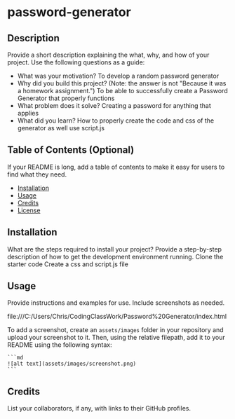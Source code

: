 # password-generator
## Description
Provide a short description explaining the what, why, and how of your project. Use the following questions as a guide:
- What was your motivation? To develop a random password generator
- Why did you build this project? (Note: the answer is not "Because it was a homework assignment.") To be able to successfully create a Password Generator that properly functions
- What problem does it solve? Creating a password for anything that applies
- What did you learn? How to properly create the code and css of the generator as well use script.js
 
## Table of Contents (Optional)
If your README is long, add a table of contents to make it easy for users to find what they need.
- [Installation](#installation)
- [Usage](#usage)
- [Credits](#credits)
- [License](#license)
 
## Installation
What are the steps required to install your project? Provide a step-by-step description of how to get the development environment running.
Clone the starter code
Create a css and script.js file


 
## Usage
Provide instructions and examples for use. Include screenshots as needed.

file:///C:/Users/Chris/CodingClassWork/Password%20Generator/index.html

 
To add a screenshot, create an `assets/images` folder in your repository and upload your screenshot to it. Then, using the relative filepath, add it to your README using the following syntax:
 
    ```md
    ![alt text](assets/images/screenshot.png)
    ```
 
## Credits
List your collaborators, if any, with links to their GitHub profiles.
